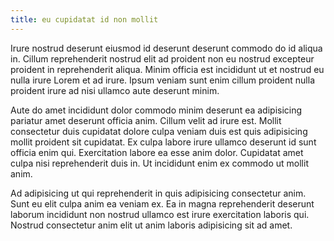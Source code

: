 ```yaml
---
title: eu cupidatat id non mollit
---
```


Irure nostrud deserunt eiusmod id deserunt deserunt commodo do id aliqua in. Cillum reprehenderit nostrud elit ad proident non eu nostrud excepteur proident in reprehenderit aliqua. Minim officia est incididunt ut et nostrud eu nulla irure Lorem et ad irure. Ipsum veniam sunt enim cillum proident nulla proident irure ad nisi ullamco aute deserunt minim.

Aute do amet incididunt dolor commodo minim deserunt ea adipisicing pariatur amet deserunt officia anim. Cillum velit ad irure est. Mollit consectetur duis cupidatat dolore culpa veniam duis est quis adipisicing mollit proident sit cupidatat. Ex culpa labore irure ullamco deserunt id sunt officia enim qui. Exercitation labore ea esse anim dolor. Cupidatat amet culpa nisi reprehenderit duis in. Ut incididunt enim ex commodo ut mollit anim.

Ad adipisicing ut qui reprehenderit in quis adipisicing consectetur anim. Sunt eu elit culpa anim ea veniam ex. Ea in magna reprehenderit deserunt laborum incididunt non nostrud ullamco est irure exercitation laboris qui. Nostrud consectetur anim elit ut anim laboris adipisicing sit ad amet.